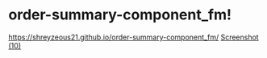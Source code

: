 # order-summary-component_fm!
https://shreyzeous21.github.io/order-summary-component_fm/
[Screenshot (10)](https://user-images.githubusercontent.com/79036238/209461528-3aaf83db-030f-4a0f-979d-94e3bca4308e.png)
